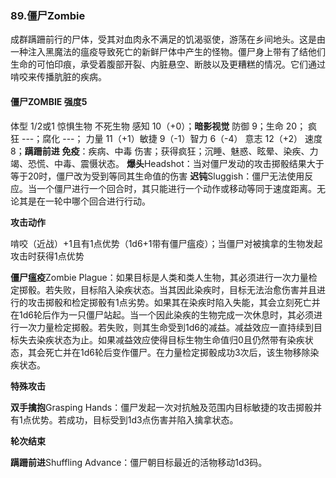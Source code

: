 ### 89.僵尸Zombie

成群蹒跚前行的尸体，受其对血肉永不满足的饥渴驱使，游荡在乡间地头。这是由一种注入黑魔法的瘟疫导致死亡的新鲜尸体中产生的怪物。僵尸身上带有了结他们生命的可怕印痕，承受着腹部开裂、内脏悬空、断肢以及更糟糕的情况。它们通过啃咬来传播肮脏的疾病。

#### 僵尸ZOMBIE			强度5

体型 1/2或1	惊惧生物	不死生物
感知 10（+0）；**暗影视觉**
防御 9；生命 20； 疯狂 ---；腐化 ---；
力量 11（+1）敏捷 9（-1）智力 6（-4） 意志 12（+2）
速度 8；**蹒跚前进**
**免疫**：疾病、中毒 伤害；获得疯狂；沉睡、魅惑、眩晕、染疾、力竭、恐慌、中毒、震慑状态。
**爆头**Headshot：当对僵尸发动的攻击掷骰结果大于等于20时，僵尸改为受到等同其生命值的伤害
**迟钝**Sluggish：僵尸无法使用反应。当一个僵尸进行一个回合时，其只能进行一个动作或移动等同于速度距离。无论其是在一轮中哪个回合进行行动。

**攻击动作**

啃咬（近战）+1且有1点优势（1d6+1带有僵尸瘟疫）；当僵尸对被擒拿的生物发起攻击时获得1点优势

**僵尸瘟疫**Zombie Plague：如果目标是人类和类人生物，其必须进行一次力量检定掷骰。若失败，目标陷入染疾状态。当其因此染疾时，目标无法治愈伤害并且进行的攻击掷骰和检定掷骰有1点劣势。如果其在染疾时陷入失能，其会立刻死亡并在1d6轮后作为一只僵尸站起。当一个因此染疾的生物完成一次休息时，其必须进行一次力量检定掷骰。若失败，则其生命受到1d6的减益。减益效应一直持续到目标失去染疾状态为止。如果减益效应使得目标生物生命值归0且仍然带有染疾状态，其会死亡并在1d6轮后变作僵尸。在力量检定掷骰成功3次后，该生物移除染疾状态。

**特殊攻击**

**双手擒抱**Grasping Hands：僵尸发起一次对抗触及范围内目标敏捷的攻击掷骰并有1点优势。若成功，目标受到1d3点伤害并陷入擒拿状态。

**轮次结束**

**蹒跚前进**Shuffling Advance：僵尸朝目标最近的活物移动1d3码。